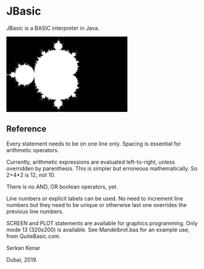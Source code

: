 # JBasic

JBasic is a BASIC interpreter in Java.

![Mandelbrot Set](./samples/mandelbrot.png)

## Reference
Every statement needs to be on one line only. Spacing is essential for
arithmetic operators.

Currently, arithmetic expressions are evaluated left-to-right, unless
overridden by parenthesis. This is simpler but erroneous mathematically.
So 2+4*2 is 12, not 10.

There is no AND, OR boolean operators, yet.

Line numbers or explicit labels can be used. No need to increment line
numbers but they need to be unique or otherwise last one overrides the
previous line numbers.

SCREEN and PLOT statements are available for graphics programming.
Only mode 13 (320x200) is available. 
See Mandelbrot.bas for an example use, from QuiteBasic.com.



Serkan Kenar

Dubai, 2019.

